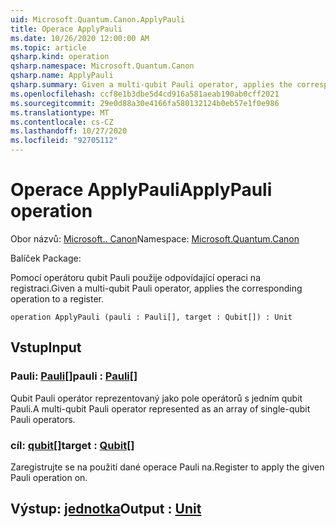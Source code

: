 ```yaml
---
uid: Microsoft.Quantum.Canon.ApplyPauli
title: Operace ApplyPauli
ms.date: 10/26/2020 12:00:00 AM
ms.topic: article
qsharp.kind: operation
qsharp.namespace: Microsoft.Quantum.Canon
qsharp.name: ApplyPauli
qsharp.summary: Given a multi-qubit Pauli operator, applies the corresponding operation to a register.
ms.openlocfilehash: ccf8e1b3dbe5d4cd916a581aeab190ab0cff2021
ms.sourcegitcommit: 29e0d88a30e4166fa580132124b0eb57e1f0e986
ms.translationtype: MT
ms.contentlocale: cs-CZ
ms.lasthandoff: 10/27/2020
ms.locfileid: "92705112"
---
```

# <a name="applypauli-operation"></a><span data-ttu-id="62b12-102">Operace ApplyPauli</span><span class="sxs-lookup"><span data-stu-id="62b12-102">ApplyPauli operation</span></span>

<span data-ttu-id="62b12-103">Obor názvů: [Microsoft.. Canon](xref:Microsoft.Quantum.Canon)</span><span class="sxs-lookup"><span data-stu-id="62b12-103">Namespace: [Microsoft.Quantum.Canon](xref:Microsoft.Quantum.Canon)</span></span>

<span data-ttu-id="62b12-104">Balíček [](https://nuget.org/packages/)</span><span class="sxs-lookup"><span data-stu-id="62b12-104">Package: [](https://nuget.org/packages/)</span></span>


<span data-ttu-id="62b12-105">Pomocí operátoru qubit Pauli použije odpovídající operaci na registraci.</span><span class="sxs-lookup"><span data-stu-id="62b12-105">Given a multi-qubit Pauli operator, applies the corresponding operation to a register.</span></span>

```qsharp
operation ApplyPauli (pauli : Pauli[], target : Qubit[]) : Unit
```


## <a name="input"></a><span data-ttu-id="62b12-106">Vstup</span><span class="sxs-lookup"><span data-stu-id="62b12-106">Input</span></span>

### <a name="pauli--pauli"></a><span data-ttu-id="62b12-107">Pauli: [Pauli](xref:microsoft.quantum.lang-ref.pauli)[]</span><span class="sxs-lookup"><span data-stu-id="62b12-107">pauli : [Pauli](xref:microsoft.quantum.lang-ref.pauli)[]</span></span>

<span data-ttu-id="62b12-108">Qubit Pauli operátor reprezentovaný jako pole operátorů s jedním qubit Pauli.</span><span class="sxs-lookup"><span data-stu-id="62b12-108">A multi-qubit Pauli operator represented as an array of single-qubit Pauli operators.</span></span>


### <a name="target--qubit"></a><span data-ttu-id="62b12-109">cíl: [qubit](xref:microsoft.quantum.lang-ref.qubit)[]</span><span class="sxs-lookup"><span data-stu-id="62b12-109">target : [Qubit](xref:microsoft.quantum.lang-ref.qubit)[]</span></span>

<span data-ttu-id="62b12-110">Zaregistrujte se na použití dané operace Pauli na.</span><span class="sxs-lookup"><span data-stu-id="62b12-110">Register to apply the given Pauli operation on.</span></span>



## <a name="output--unit"></a><span data-ttu-id="62b12-111">Výstup: [jednotka](xref:microsoft.quantum.lang-ref.unit)</span><span class="sxs-lookup"><span data-stu-id="62b12-111">Output : [Unit](xref:microsoft.quantum.lang-ref.unit)</span></span>

